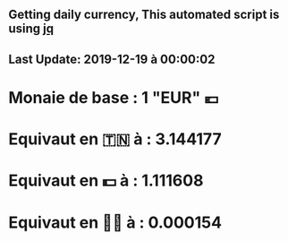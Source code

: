 ## Getting daily currency, This automated script is using [jq](https://stedolan.github.io/jq/)
## Last Update:  2019-12-19 à 00:00:02
 # Monaie de base : 1 "EUR" 💶 
 # Equivaut en 🇹🇳 à :  3.144177 
 # Equivaut en 💵 à : 1.111608
 # Equivaut en 🐱‍💻 à :  0.000154
